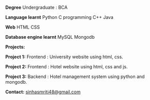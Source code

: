 **Degree**     Undergraduate : BCA 

**Language learnt**     Python     C programming     C++     Java

**Web**      HTML CSS

**Database engine learnt**     MySQL     Mongodb

**Projects:**             

**Project 1:** Frontend : University website using html, css.             

**Project 2:** Frontend : Hotel website using html, css and js.

**Project 3:** Backend : Hotel management system using python and mongodb.

**Contact:** sinhasmriti48@gmail.com
